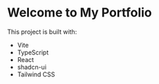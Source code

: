 # Welcome to My Portfolio



This project is built with:

- Vite
- TypeScript
- React
- shadcn-ui
- Tailwind CSS

